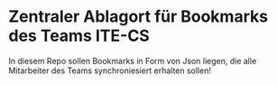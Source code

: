 # Zentraler Ablagort für Bookmarks des Teams ITE-CS

In diesem Repo sollen Bookmarks in Form von Json liegen, die alle Mitarbeiter des Teams synchroniesiert erhalten sollen!
